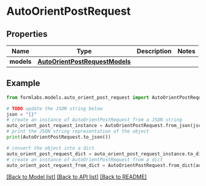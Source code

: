 # AutoOrientPostRequest


## Properties

Name | Type | Description | Notes
------------ | ------------- | ------------- | -------------
**models** | [**AutoOrientPostRequestModels**](AutoOrientPostRequestModels.md) |  | 

## Example

```python
from formlabs.models.auto_orient_post_request import AutoOrientPostRequest

# TODO update the JSON string below
json = "{}"
# create an instance of AutoOrientPostRequest from a JSON string
auto_orient_post_request_instance = AutoOrientPostRequest.from_json(json)
# print the JSON string representation of the object
print(AutoOrientPostRequest.to_json())

# convert the object into a dict
auto_orient_post_request_dict = auto_orient_post_request_instance.to_dict()
# create an instance of AutoOrientPostRequest from a dict
auto_orient_post_request_from_dict = AutoOrientPostRequest.from_dict(auto_orient_post_request_dict)
```
[[Back to Model list]](../README.md#documentation-for-models) [[Back to API list]](../README.md#documentation-for-api-endpoints) [[Back to README]](../README.md)



